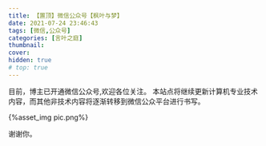 ```yaml
---
title: 【置顶】微信公众号【枫叶与梦】
date: 2021-07-24 23:46:43
tags: [微信,公众号]
categories: [言叶之庭]
thumbnail:
cover:
hidden: true
# top: true
---
```

目前，博主已开通微信公众号,欢迎各位关注。
本站点将继续更新计算机专业技术内容，而其他非技术内容将逐渐转移到微信公众平台进行书写。

{%asset_img pic.png%}

<!-- more -->
谢谢你。